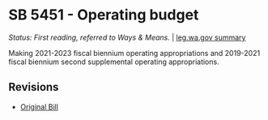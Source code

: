 # SB 5451 - Operating budget
*Status: First reading, referred to Ways & Means.* | [leg.wa.gov summary](https://app.leg.wa.gov/billsummary?BillNumber=5451&Year=2021)

Making 2021-2023 fiscal biennium operating appropriations and 2019-2021 fiscal biennium second supplemental operating appropriations.

## Revisions
* [Original Bill](1/)